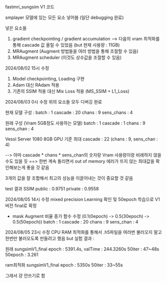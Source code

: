 fastmri_sungsim V1 코드

smplayer 모델에 있는 모든 요소 넣어봄 (일단 debugging 완료)

넣은 요소들
1. gradient checkpointing / gradient accumulation
--> 다음의 vram 최적화를 통해 cascade 값 올릴 수 있었음 (but 현재 사용량 : 11GB)
2. MRAugment (Augment 방법들을 여러 방법을 통해 조절할 수 있음)
3. MRAugment scheduler (이것도 상수값을 조절할 수 있음)

2024/08/02 15시 수정
1. Model checkpointing, Loading 구현
2. Adam 대신 RAdam 적용
3. 기존의 SSIM 적용 대신 Mix Loss 적용 (MS_SSIM + L1_Loss)

2024/08/03 0시 수정
위의 요소들 모두 디버깅 완료

현재 모델 구성 : 
batch : 1
cascade : 20
chans : 9
sens_chans : 4

원래 구성 (Vram 5GB정도 사용하는 모델)
batch : 1
cascade : 1
chans : 9
sens_chan : 4

Vessl Server 1080 8GB GPU 기준 최대 cascade : 22 (chans : 9, sens_chan : 4)

--> 아마 cascade * chans * sens_chan의 숫자랑 Vram 사용량이랑 비례하지 않을 수도 있을 듯
==> 한번 계속 돌리면서 out of memory 에러가 뜨지 않는 최대값을 확인해보는게 좋을 것 같음

3개의 값을 잘 조합해서 최고의 성능을 이끌어내는 것이 중요할 것 같음

test 결과
SSIM
public : 0.9751
private : 0.9558

2024/08/05 14시 수정
mixed precision Learning 확인 및 50epoch 학습으로 V1 버전 final로 확정
+ mask Augment 비율 증가 함수 수정 (0.1(0epoch) -> 0.5(30epoch) -> 0.5(50epoch))
batch : 1
cascade : 20
chans : 9
sens_chan : 4

2024/08/05 23시 수정
CPU RAM 최적화를 통해서 .h5파일을 여러번 불러오지 말고 한번만 불러오도록 만들려고 했음
but 실험 결과 : 

원래 sungsimV1_final 
epoch : 5391.4s, valTime : 244.3260s
50iter : 47~48s
50epoch : 3.261

ram최적화 sungsimV1_final
epoch : 5350s
50iter : 33~55s

그래서 걍 안쓰기로 함